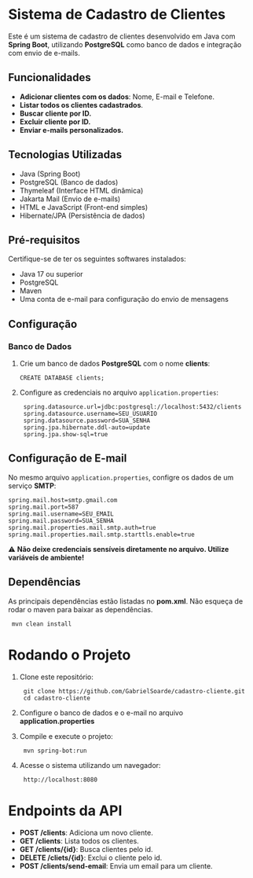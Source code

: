 # Sistema de Cadastro de Clientes

Este é um sistema de cadastro de clientes desenvolvido em Java com **Spring Boot**, utilizando **PostgreSQL** como banco de dados e integração com envio de e-mails.

## Funcionalidades

- **Adicionar clientes com os dados**: Nome, E-mail e Telefone.
- **Listar todos os clientes cadastrados**.
- **Buscar cliente por ID.**
- **Excluir cliente por ID.**
- **Enviar e-mails personalizados.**

## Tecnologias Utilizadas

- Java (Spring Boot)
- PostgreSQL (Banco de dados)
- Thymeleaf (Interface HTML dinâmica)
- Jakarta Mail (Envio de e-mails)
- HTML e JavaScript (Front-end simples)
- Hibernate/JPA (Persistência de dados)
  
## Pré-requisitos
Certifique-se de ter os seguintes softwares instalados:

- Java 17 ou superior
- PostgreSQL
- Maven
- Uma conta de e-mail para configuração do envio de mensagens
  
## Configuração
### Banco de Dados
1. Crie um banco de dados **PostgreSQL** com o nome **clients**:
   
       CREATE DATABASE clients;

2. Configure as credenciais no arquivo `application.properties`:

        spring.datasource.url=jdbc:postgresql://localhost:5432/clients
        spring.datasource.username=SEU_USUARIO
        spring.datasource.password=SUA_SENHA
        spring.jpa.hibernate.ddl-auto=update
        spring.jpa.show-sql=true

## Configuração de E-mail
No mesmo arquivo `application.properties`, configre os dados de um serviço **SMTP**:

    spring.mail.host=smtp.gmail.com
    spring.mail.port=587
    spring.mail.username=SEU_EMAIL
    spring.mail.password=SUA_SENHA
    spring.mail.properties.mail.smtp.auth=true
    spring.mail.properties.mail.smtp.starttls.enable=true
    
⚠️ **Não deixe credenciais sensíveis diretamente no arquivo. Utilize variáveis de ambiente!**

## Dependências
As principais dependências estão listadas no **pom.xml**. Não esqueça de rodar o maven para baixar as dependências.

     mvn clean install

# Rodando o Projeto

1. Clone este repositório:
 
        git clone https://github.com/GabrielSoarde/cadastro-cliente.git
        cd cadastro-cliente
2. Configure o banco de dados e o e-mail no arquivo **application.properties**
3. Compile e execute o projeto:
   
        mvn spring-bot:run
4. Acesse o sistema utilizando um navegador:

        http://localhost:8080
   
# Endpoints da API

- **POST /clients**: Adiciona um novo cliente.
- **GET /clients**: Lista todos os clientes.
- **GET /clients/{id}**: Busca clientes pelo id.
- **DELETE /cliets/{id}**: Exclui o cliente pelo id.
- **POST /clients/send-email**: Envia um email para um cliente.
